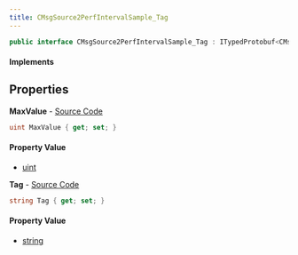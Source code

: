 ```yaml
---
title: CMsgSource2PerfIntervalSample_Tag
---
```


```csharp
public interface CMsgSource2PerfIntervalSample_Tag : ITypedProtobuf<CMsgSource2PerfIntervalSample_Tag>, INativeHandle
```

#### Implements

## Properties

**MaxValue** - [Source Code](https://github.com/swiftly-solution/swiftlys2/blob/master/managed/src/SwiftlyS2.Generated/Protobufs/Interfaces/CMsgSource2PerfIntervalSample_Tag.cs#L16)

```csharp
uint MaxValue { get; set; }
```

#### Property Value

- [uint](https://learn.microsoft.com/dotnet/api/system.uint32)

**Tag** - [Source Code](https://github.com/swiftly-solution/swiftlys2/blob/master/managed/src/SwiftlyS2.Generated/Protobufs/Interfaces/CMsgSource2PerfIntervalSample_Tag.cs#L13)

```csharp
string Tag { get; set; }
```

#### Property Value

- [string](https://learn.microsoft.com/dotnet/api/system.string)

